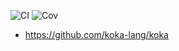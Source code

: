 ![CI](../../workflows/CI/badge.svg) ![Cov](../gh-pages/docs/badge_linecoverage.svg)

* https://github.com/koka-lang/koka
